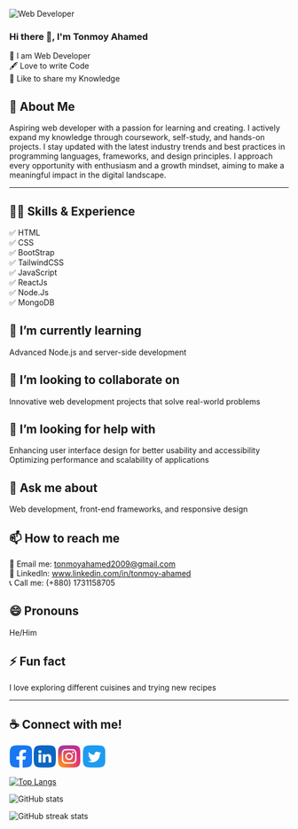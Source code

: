 ![Web Developer](https://arturssmirnovs.github.io/github-profile-readme-generator/images/banner.png)

### Hi there 👋, I'm Tonmoy Ahamed

👑 I am Web Developer  
🖋️ Love to write Code  
🎤 Like to share my Knowledge  

## 🚀 About Me
Aspiring web developer with a passion for learning and creating. I actively expand my knowledge through coursework, self-study, and hands-on projects. I stay updated with the latest industry trends and best practices in programming languages, frameworks, and design principles. I approach every opportunity with enthusiasm and a growth mindset, aiming to make a meaningful impact in the digital landscape.

---

## 🧑‍💻 Skills & Experience
✅ HTML  
✅ CSS  
✅ BootStrap  
✅ TailwindCSS  
✅ JavaScript  
✅ ReactJs  
✅ Node.Js  
✅ MongoDB  

## 🌱 I’m currently learning
Advanced Node.js and server-side development 

## 👯 I’m looking to collaborate on
Innovative web development projects that solve real-world problems 

## 🤔 I’m looking for help with
Enhancing user interface design for better usability and accessibility  
Optimizing performance and scalability of applications 

## 💬 Ask me about
Web development, front-end frameworks, and responsive design 

## 📫 How to reach me
📧 Email me: tonmoyahamed2009@gmail.com  
📎 LinkedIn: www.linkedin.com/in/tonmoy-ahamed  
📞 Call me: (+880) 1731158705  

## 😄 Pronouns
He/Him  

## ⚡ Fun fact
I love exploring different cuisines and trying new recipes  

---

## ☕ Connect with me!  

[<img src='https://github.com/shovoalways/shovoalways/raw/main/img/facebook.png?raw=true' alt='facebook' height='40'>](https://www.facebook.com/profile.php?id=100088205996277) [<img src='https://github.com/shovoalways/shovoalways/raw/main/img/linkedin.png?raw=true' alt='linkedin' height='40'>](https://www.linkedin.com/in/tonmoy-ahamed) [<img src='https://github.com/shovoalways/shovoalways/raw/main/img/instagram.png?raw=true' alt='instagram' height='40'>](https://www.instagram.com/tasrikahamed2009/) [<img src='https://github.com/shovoalways/shovoalways/raw/main/img/twitter.png?raw=true' alt='twitter' height='40'>](https://x.com/TasrikAhamed25)  

[![Top Langs](https://github-readme-stats.vercel.app/api/top-langs/?username=KMTonmoy&layout=compact)](https://github.com/KMTonmoy/github-readme-stats)

![GitHub stats](https://github-readme-stats.vercel.app/api?username=KMTonmoy&show_icons=true&count_private=true&theme=radical)  

![GitHub streak stats](https://github-readme-streak-stats.herokuapp.com/?user=KMTonmoy)  
